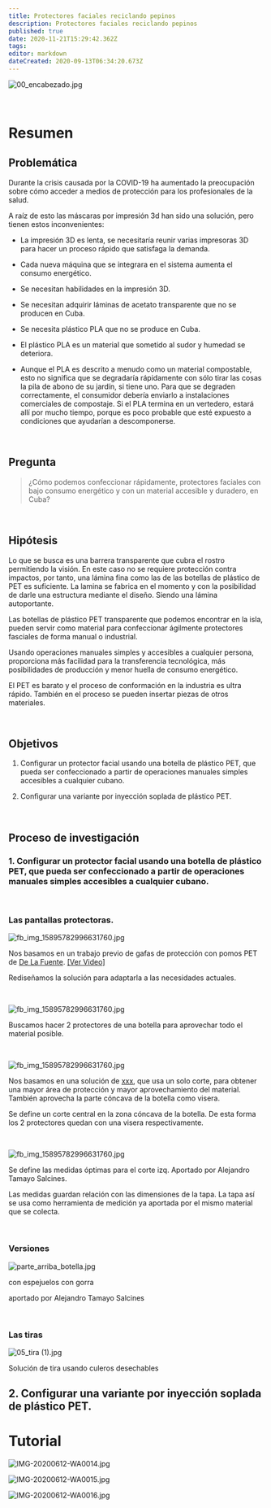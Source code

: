 ```yaml
---
title: Protectores faciales reciclando pepinos
description: Protectores faciales reciclando pepinos
published: true
date: 2020-11-21T15:29:42.362Z
tags: 
editor: markdown
dateCreated: 2020-09-13T06:34:20.673Z
---
```


![00_encabezado.jpg](/e0a81d6a0279430b8dc42776a8a8338b.jpg)

<br>

# Resumen

## Problemática

Durante la crisis causada por la COVID-19 ha aumentado la preocupación sobre cómo acceder a medios de protección para los profesionales de la salud.

A raíz de esto las máscaras por impresión 3d han sido una solución, pero tienen estos inconvenientes:

* La impresión 3D es lenta, se necesitaría reunir varias impresoras 3D para hacer un proceso rápido que satisfaga la demanda.

* Cada nueva máquina que se integrara en el sistema aumenta el consumo energético.

* Se necesitan habilidades en la impresión 3D.

* Se necesitan adquirir láminas de acetato transparente que no se producen en Cuba.

* Se necesita plástico PLA que no se produce en Cuba.

* El plástico PLA es un material que sometido al sudor y humedad se deteriora.

* Aunque el PLA es descrito a menudo como un material compostable, esto no significa que se degradaría rápidamente con sólo tirar las cosas la pila de abono de su jardín, si tiene uno. Para que se degraden correctamente, el consumidor debería enviarlo a instalaciones comerciales de compostaje. Si el PLA termina en un vertedero, estará allí por mucho tiempo, porque es poco probable que esté expuesto a condiciones que ayudarían a descomponerse.

<br>

## Pregunta

> ¿Cómo podemos confeccionar rápidamente, protectores faciales con bajo consumo energético y con un material accesible y duradero, en Cuba?

<br>

## Hipótesis

Lo que se busca es una barrera transparente que cubra el rostro permitiendo la visión. En este caso no se requiere protección contra impactos, por tanto, una lámina fina como las de las botellas de plástico de PET es suficiente. La lamina se fabrica en el momento y con la posibilidad de darle una estructura mediante el diseño. Siendo una lámina autoportante.

Las botellas de plástico PET transparente que podemos encontrar en la isla, pueden servir como material para confeccionar ágilmente protectores fasciales de forma manual o industrial.

Usando operaciones manuales simples y accesibles a cualquier persona, proporciona más facilidad para la transferencia tecnológica, más posibilidades de producción y menor huella de consumo energético.

El PET es barato y el proceso de conformación en la industria es ultra rápido. También en el proceso se pueden insertar piezas de otros materiales.

<br>

## Objetivos

1. Configurar un protector facial usando una botella de plástico PET, que pueda ser confeccionado a partir de operaciones manuales simples accesibles a cualquier cubano.

2. Configurar una variante por inyección soplada de plástico PET.

<br>

## Proceso de investigación

### 1. Configurar un protector facial usando una botella de plástico PET, que pueda ser confeccionado a partir de operaciones manuales simples accesibles a cualquier cubano.

<br>

### Las pantallas protectoras.

![fb_img_15895782996631760.jpg](/38295dae0a2f409d85337e9af681ccd0.jpg)

Nos basamos en un trabajo previo de gafas de protección con pomos PET de [De La Fuente](). [[Ver Video]]()

Rediseñamos la solución para adaptarla a las necesidades actuales.

<br>

![fb_img_15895782996631760.jpg](/b5a4b7dfaccc4df2a253183dbb73d1e7.jpg)

Buscamos hacer 2 protectores de una botella para aprovechar todo el material posible.

<br>

![fb_img_15895782996631760.jpg](/fba858b58c3f4e668fcdc565d12e7ca2.jpg)

Nos basamos en una solución de [xxx](), que usa un solo corte, para obtener una mayor área de protección y mayor aprovechamiento del material. También aprovecha la parte cóncava de la botella como visera. 

Se define un corte central en la zona cóncava de la botella. De esta forma los 2 protectores quedan con una visera respectivamente. 

<br>

![fb_img_15895782996631760.jpg](/f966f447a958408cba6105cd3d2df2ad.jpg)

Se define las medidas óptimas para el corte izq. Aportado por Alejandro Tamayo Salcines. 

Las medidas guardan relación con las dimensiones de la tapa. La tapa así se usa como herramienta de medición ya aportada por el mismo material que se colecta.

<br>

### Versiones

![parte_arriba_botella.jpg](/deb8fdd788c842ac875fefdd2c1cd78c.jpg)

con espejuelos
con gorra

aportado por Alejandro Tamayo Salcines

<br>

### Las tiras

![05_tira (1).jpg](/6b079ed556d942fc80e95618bab7fbab.jpg)

Solución de tira usando culeros desechables

## 2. Configurar una variante por inyección soplada de plástico PET.

# Tutorial

![IMG-20200612-WA0014.jpg](/590182405ef04d739afe2b9e035f243b.jpg)

![IMG-20200612-WA0015.jpg](/e4e041e1863b4e909dfb401ba7b8d34c.jpg)

![IMG-20200612-WA0016.jpg](/81c1b369e21f4dbcaaa2ad13d0b8754c.jpg)



